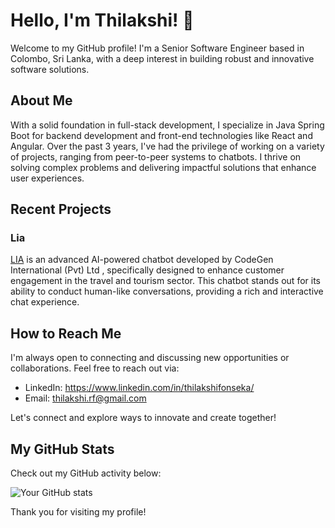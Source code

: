 # Hello, I'm Thilakshi! 👋

Welcome to my GitHub profile! I'm a Senior Software Engineer based in Colombo, Sri Lanka, with a deep interest in building robust and innovative software solutions.

## About Me

With a solid foundation in full-stack development, I specialize in Java Spring Boot for backend development and front-end technologies like React and Angular. Over the past 3 years, I've had the privilege of working on a variety of projects, ranging from peer-to-peer systems to chatbots. I thrive on solving complex problems and delivering impactful solutions that enhance user experiences.

## Recent Projects

### Lia 

[LIA](https://codegen.co.uk/lia-ai-travel-chatbot/) is an advanced AI-powered chatbot developed by CodeGen International (Pvt) Ltd , specifically designed to enhance customer engagement in the travel and tourism sector. This chatbot stands out for its ability to conduct human-like conversations, providing a rich and interactive chat experience. 

## How to Reach Me

I'm always open to connecting and discussing new opportunities or collaborations. Feel free to reach out via:

- LinkedIn: https://www.linkedin.com/in/thilakshifonseka/
- Email: thilakshi.rf@gmail.com

Let's connect and explore ways to innovate and create together!

## My GitHub Stats

Check out my GitHub activity below:

![Your GitHub stats](https://github-readme-stats.vercel.app/api?username=thilakshiK&show_icons=true)

Thank you for visiting my profile!

